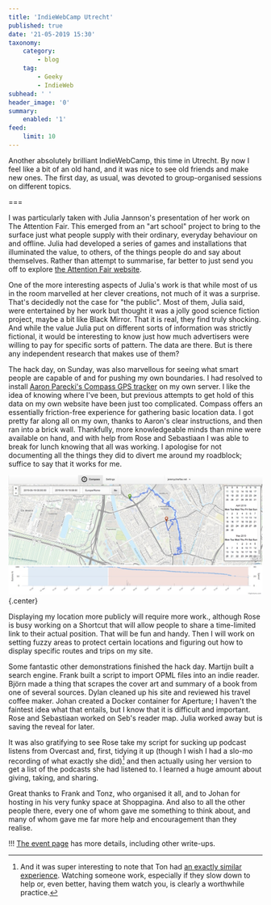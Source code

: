 ```yaml
---
title: 'IndieWebCamp Utrecht'
published: true
date: '21-05-2019 15:30'
taxonomy:
    category:
        - blog
    tag:
        - Geeky
        - IndieWeb
subhead: ' '
header_image: '0'
summary:
    enabled: '1'
feed:
    limit: 10
---
```


Another absolutely brilliant IndieWebCamp, this time in Utrecht. By now I feel like a bit of an old hand, and it was nice to see old friends and make new ones. The first day, as usual, was devoted to group-organised sessions on different topics.

===

I was particularly taken with Julia Jannson's presentation of her work on The Attention Fair. This emerged from an "art school" project to bring to the surface just what people supply with their ordinary, everyday behaviour on and offline. Julia had developed a series of games and installations that illuminated the value, to others, of the things people do and say about themselves. Rather than attempt to summarise, far better to just send you off to explore <a class="u-in-reply-to" href="http://theattentionfair.com/" >the Attention Fair website</a >. 

One of the more interesting aspects of Julia's work is that while most of us in the room marvelled at her clever creations, not much of it was a surprise. That's decidedly not the case for "the public". Most of them, Julia said, were entertained by her work but thought it was a jolly good science fiction project, maybe a bit like Black Mirror. That it is real, they find truly shocking. And while the value Julia put on different sorts of information was strictly fictional, it would be interesting to know just how much advertisers were willing to pay for specific sorts of pattern. The data are there. But is there any independent research that makes use of them?

The hack day, on Sunday, was also marvellous for seeing what smart people are capable of and for pushing my own boundaries. I had resolved to install <a class="u-mention-of" href="https://github.com/aaronpk/Compass" >Aaron Parecki's Compass GPS tracker</a > on my own server. I like the idea of knowing where I've been, but previous attempts to get hold of this data on my own website have been just too complicated. Compass offers an essentially friction-free experience for gathering basic location data. I got pretty far along all on my own, thanks to Aaron's clear instructions, and then ran into a brick wall. Thankfully, more knowledgeable minds than mine were available on hand, and with help from Rose and Sebastiaan I was able to break for lunch knowing that all was working. I apologise for not documenting all the things they did to divert me around my roadblock; suffice to say that it works for me.

![screen showing route displayed by compass tracker](compass.jpg){.center}

Displaying my location more publicly will require more work., although Rose is busy working on a Shortcut that will allow people to share a time-limited link to their actual position. That will be fun and handy. Then I will work on setting fuzzy areas to protect certain locations and figuring out how to display specific routes and trips on my site.

Some fantastic other demonstrations finished the hack day. Martijn built a search engine. Frank built a script to import OPML files into an indie reader. Björn made a thing that scrapes the cover art and summary of a book from one of several sources. Dylan cleaned up his site and reviewed his travel coffee maker. Johan created a Docker container for Aperture; I haven't the faintest idea what that entails, but I know that it is difficult and important. Rose and Sebastiaan worked on Seb's reader map. Julia worked away but is saving the reveal for later. 

It was also gratifying to see Rose take my script for sucking up podcast listens from Overcast and, first, tidying it up (though I wish I had a slo-mo recording of what exactly she did)[^1] and then actually using her version to get a list of the podcasts she had listened to. I learned a huge amount about giving, taking, and sharing.

[^1]: And it was super interesting to note that Ton had <a class="u-in-reply-to" href="https://www.zylstra.org/blog/2019/05/watch-and-learn/" >an exactly similar experience</a >. Watching someone work, especially if they slow down to help or, even better, having them watch you, is clearly a worthwhile practice.

Great thanks to Frank and Tonz, who organised it all, and to Johan for hosting in his very funky space at Shoppagina. And also to all the other people there, every one of whom gave me something to think about, and many of whom gave me far more help and encouragement than they realise.

!!! [The event page](https://indieweb.org/2019%2FUtrecht) has more details, including other write-ups.